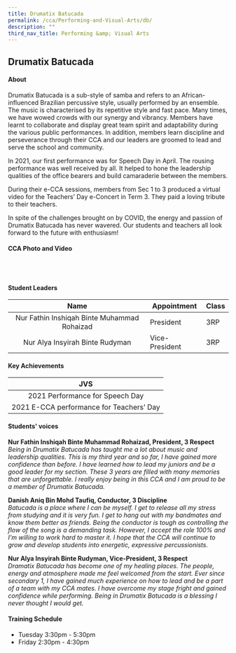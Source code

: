 ```yaml
---
title: Drumatix Batucada
permalink: /cca/Performing-and-Visual-Arts/db/
description: ""
third_nav_title: Performing &amp; Visual Arts
---
```

## Drumatix Batucada

#### About
Drumatix Batucada is a sub-style of samba and refers to an African-influenced Brazilian percussive style, usually performed by an ensemble. The music is characterised by its repetitive style and fast pace. Many times, we have wowed crowds with our synergy and vibrancy. Members have learnt to collaborate and display great team spirit and adaptability during the various public performances. In addition, members learn discipline and perseverance through their CCA and our leaders are groomed to lead and serve the school and community.

In 2021, our first performance was for Speech Day in April. The rousing performance was well received by all. It helped to hone the leadership qualities of the office bearers and build camaraderie between the members.

During their e-CCA sessions, members from Sec 1 to 3 produced a virtual video for the Teachers’ Day e-Concert in Term 3. They paid a loving tribute to their teachers.

In spite of the challenges brought on by COVID, the energy and passion of Drumatix Batucada has never wavered. Our students and teachers all look forward to the future with enthusiasm!

#### CCA Photo and Video

<br>
<br>


#### Student Leaders

| Name | Appointment | Class |
|:---:|---|---|
| Nur Fathin Inshiqah Binte Muhammad Rohaizad | President | 3RP |
| Nur Alya Insyirah Binte Rudyman | Vice-President | 3RP |

#### Key Achievements

| JVS |
|:---:|
| 2021 Performance for Speech Day |
| 2021 E-CCA performance for Teachers’ Day |

#### Students' voices
**Nur Fathin Inshiqah Binte Muhammad Rohaizad, President, 3 Respect**<br> 
_Being in Drumatix Batucada has taught me a lot about music and leadership qualities. This is my third year and so far, I have gained more confidence than before. I have learned how to lead my juniors and be a good leader for my section. These 3 years are filled with many memories that are unforgettable. I really enjoy being in this CCA and I am proud to be a member of Drumatix Batucada._  
  
**Danish Aniq Bin Mohd Taufiq, Conductor, 3 Discipline** <br>
_Batucada is a place where I can be myself. I get to release all my stress from studying and it is very fun. I get to hang out with my bandmates and know them better as friends. Being the conductor is tough as controlling the flow of the song is a demanding task. However, I accept the role 100% and I’m willing to work hard to master it. I hope that the CCA will continue to grow and develop students into energetic, expressive percussionists._  
  
**Nur Alya Insyirah Binte Rudyman, Vice-President, 3 Respect** <br>
_Dramatix Batucada has become one of my healing places. The people, energy and atmosphere made me feel welcomed from the start. Ever since secondary 1, I have gained much experience on how to lead and be a part of a team with my CCA mates. I have overcome my stage fright and gained confidence while performing. Being in Drumatix Batucada is a blessing I never thought I would get._  

#### Training Schedule
- Tuesday 3:30pm - 5:30pm<br>
- Friday 2:30pm - 4:30pm